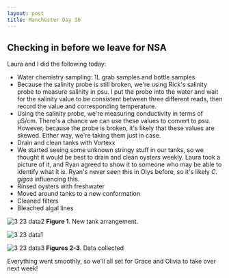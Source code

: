 ```yaml
---
layout: post
title: Manchester Day 36
---
```


## Checking in before we leave for NSA

Laura and I did the following today:

- Water chemistry sampling: 1L grab samples and bottle samples
 - Because the salinity probe is still broken, we're using Rick's salinity probe to measure salinity in psu. I put the probe into the water and wait for the salinity value to be consistent between three different reads, then record the value and corresponding temperature.
 - Using the salinity probe, we're measuring conductivity in terms of µS/cm. There's a chance we can use these values to convert to psu. However, because the probe is broken, it's likely that these values are skewed. Either way, we're taking them just in case.
- Drain and clean tanks with Vortexx
 - We started seeing some unknown stringy stuff in our tanks, so we thought it would be best to drain and clean oysters weekly. Laura took a picture of it, and Ryan agreed to show it to someone who may be able to identify what it is. Ryan's never seen this in Olys before, so it's likely *C. gigas* influencing this.
- Rinsed oysters with freshwater
- Moved around tanks to a new conformation
- Cleaned filters
- Bleached algal lines

![3 23 data2](https://cloud.githubusercontent.com/assets/22335838/24776473/cc2b55b6-1ad5-11e7-880e-70b05c666e8f.JPG)
**Figure 1**. New tank arrangement.

![3 23 data1](https://cloud.githubusercontent.com/assets/22335838/24776475/cc3a6ede-1ad5-11e7-92ca-06bcf37130af.JPG)

![3 23 data3](https://cloud.githubusercontent.com/assets/22335838/24776474/cc2f5756-1ad5-11e7-843c-87374d8fa660.JPG)
**Figures 2-3**. Data collected

Everything went smoothly, so we'll all set for Grace and Olivia to take over next week!
